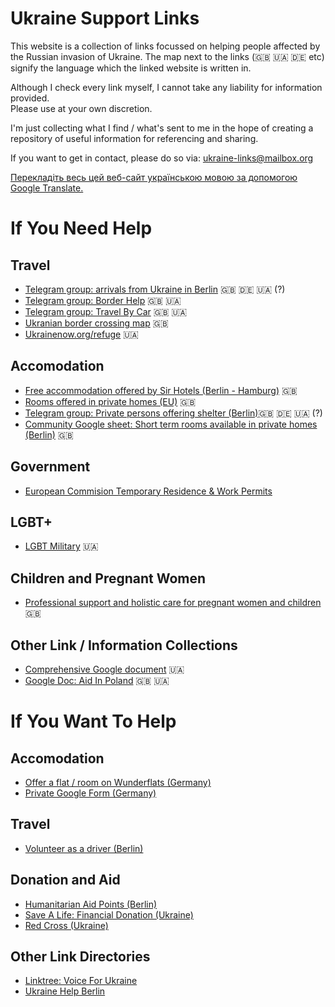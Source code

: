 # Ukraine Support Links
This website is a collection of links focussed on helping people affected by the Russian invasion of Ukraine. The map next to the links (🇬🇧 🇺🇦 🇩🇪 etc) signify the language which the linked website is written in.  

Although I check every link myself, I cannot take any liability for information provided.    
Please use at your own discretion.    

I'm just collecting what I find / what's sent to me in the hope of creating a repository of useful information for referencing and sharing.  

If you want to get in contact, please do so via: [ukraine-links@mailbox.org](mailto:ukraine-links@mailbox.org) 

[Перекладіть весь цей веб-сайт українською мовою за допомогою Google Translate.](http://translate.google.com/translate?js=n&sl=auto&tl=uk&u=https://tillmanjex.github.io/ukraine-support-links/)

# If You Need Help
## Travel
- [Telegram group: arrivals from Ukraine in Berlin](https://t.me/ukraineberlinarrivalsupport) 🇬🇧 🇩🇪 🇺🇦 (?)  
- [Telegram group: Border Help](https://t.me/huiiivoiiine) 🇬🇧 🇺🇦
- [Telegram group: Travel By Car](https://t.me/perevezite) 🇬🇧 🇺🇦
- [Ukranian border crossing map](https://dpsu.gov.ua/en/map) 🇬🇧    
- [Ukrainenow.org/refuge](https://www.ukrainenow.org/refuge) 🇺🇦    

## Accomodation
- [Free accommodation offered by Sir Hotels (Berlin - Hamburg)](https://www.instagram.com/p/CarMIevNGq1/?utm_medium=copy_link) 🇬🇧
- [Rooms offered in private homes (EU)](https://icanhelp.host/) 🇬🇧
- [Telegram group: Private persons offering shelter (Berlin)](https://t.me/+pY4AEUY_0jZhMzQ0)🇬🇧 🇩🇪 🇺🇦 (?)
- [Community Google sheet: Short term rooms available in private homes (Berlin)](https://docs.google.com/spreadsheets/d/1yc4aHGTkGnX3O5_hdvUK36iMGCL60NIr40NlwL4pMYA/edit#gid=0) 🇬🇧

## Government
- [European Commision Temporary Residence & Work Permits](https://ec.europa.eu/commission/presscorner/detail/uk/IP_22_1469)

## LGBT+
- [LGBT Military](https://lgbtmilitary.org.ua/) 🇺🇦

## Children and Pregnant Women
- [Professional support and holistic care for pregnant women and children](https://centerfordoulapathways.com/ukrainian-fundraiser/) 🇬🇧

## Other Link / Information Collections
- [Comprehensive Google document](https://docs.google.com/document/d/1ng3-JK_kuwS7CBlLiPEOlf_VoVkiUf-niBxqguRwxWM/edit) 🇺🇦
- [Google Doc: Aid In Poland](https://docs.google.com/document/d/1NT5j-f_WgvLepMhrrrtqgYXZHVyqamf2Pt2s8G78a7A/mobilebasic) 🇬🇧 🇺🇦


# If You Want To Help

## Accomodation
- [Offer a flat / room on Wunderflats (Germany)](https://wunderflats.com/page/ukraine/landlords-who-help-en)
- [Private Google Form (Germany)](https://docs.google.com/forms/d/e/1FAIpQLScbNEpZ_wy63lRNiwWR7BXeEoH7VC4ulhI725Qc14JUutjH9Q/viewform)

## Travel
- [Volunteer as a driver (Berlin)](https://cloud.seatable.io/dtable/forms/97a181ae-b975-4f14-b324-d27c19452895/)

## Donation and Aid
- [Humanitarian Aid Points (Berlin)](https://docs.google.com/document/d/16vbZTUPi4_SZ4YtaVZaZCucGqgaPoLxys6C1sphwVc8/edit)
- [Save A Life: Financial Donation (Ukraine)](https://savelife.in.ua/en/donate/) 
- [Red Cross (Ukraine)](https://redcross.org.ua/en/donate/)
## Other Link Directories
- [Linktree: Voice For Ukraine](https://linktr.ee/voiceforukraine)
- [Ukraine Help Berlin](https://linktr.ee/ukrainehelpberlin)